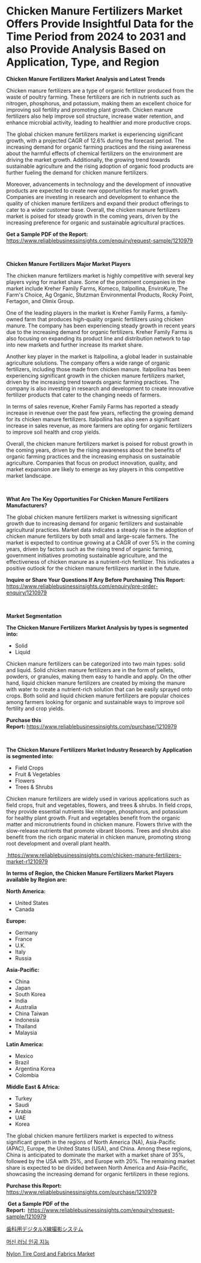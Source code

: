<p><h1>Chicken Manure Fertilizers Market Offers Provide Insightful Data for the Time Period from 2024 to 2031 and also Provide Analysis Based on Application, Type, and Region</h1></p><p><strong>Chicken Manure Fertilizers Market Analysis and Latest Trends</strong></p>
<p><p>Chicken manure fertilizers are a type of organic fertilizer produced from the waste of poultry farming. These fertilizers are rich in nutrients such as nitrogen, phosphorus, and potassium, making them an excellent choice for improving soil fertility and promoting plant growth. Chicken manure fertilizers also help improve soil structure, increase water retention, and enhance microbial activity, leading to healthier and more productive crops.</p><p>The global chicken manure fertilizers market is experiencing significant growth, with a projected CAGR of 12.6% during the forecast period. The increasing demand for organic farming practices and the rising awareness about the harmful effects of chemical fertilizers on the environment are driving the market growth. Additionally, the growing trend towards sustainable agriculture and the rising adoption of organic food products are further fueling the demand for chicken manure fertilizers.</p><p>Moreover, advancements in technology and the development of innovative products are expected to create new opportunities for market growth. Companies are investing in research and development to enhance the quality of chicken manure fertilizers and expand their product offerings to cater to a wider customer base. Overall, the chicken manure fertilizers market is poised for steady growth in the coming years, driven by the increasing preference for organic and sustainable agricultural practices.</p></p>
<p><strong>Get a Sample PDF of the Report:&nbsp;</strong> <a href="https://www.reliablebusinessinsights.com/enquiry/request-sample/1210979">https://www.reliablebusinessinsights.com/enquiry/request-sample/1210979</a></p>
<p>&nbsp;</p>
<p><strong>Chicken Manure Fertilizers Major Market Players</strong></p>
<p><p>The chicken manure fertilizers market is highly competitive with several key players vying for market share. Some of the prominent companies in the market include Kreher Family Farms, Komeco, Italpollina, EnviroKure, The Farm's Choice, Ag Organic, Stutzman Environmental Products, Rocky Point, Fertagon, and Olmix Group.</p><p>One of the leading players in the market is Kreher Family Farms, a family-owned farm that produces high-quality organic fertilizers using chicken manure. The company has been experiencing steady growth in recent years due to the increasing demand for organic fertilizers. Kreher Family Farms is also focusing on expanding its product line and distribution network to tap into new markets and further increase its market share.</p><p>Another key player in the market is Italpollina, a global leader in sustainable agriculture solutions. The company offers a wide range of organic fertilizers, including those made from chicken manure. Italpollina has been experiencing significant growth in the chicken manure fertilizers market, driven by the increasing trend towards organic farming practices. The company is also investing in research and development to create innovative fertilizer products that cater to the changing needs of farmers.</p><p>In terms of sales revenue, Kreher Family Farms has reported a steady increase in revenue over the past few years, reflecting the growing demand for its chicken manure fertilizers. Italpollina has also seen a significant increase in sales revenue, as more farmers are opting for organic fertilizers to improve soil health and crop yields.</p><p>Overall, the chicken manure fertilizers market is poised for robust growth in the coming years, driven by the rising awareness about the benefits of organic farming practices and the increasing emphasis on sustainable agriculture. Companies that focus on product innovation, quality, and market expansion are likely to emerge as key players in this competitive market landscape.</p></p>
<p>&nbsp;</p>
<p><strong>What Are The Key Opportunities For Chicken Manure Fertilizers Manufacturers?</strong></p>
<p><p>The global chicken manure fertilizers market is witnessing significant growth due to increasing demand for organic fertilizers and sustainable agricultural practices. Market data indicates a steady rise in the adoption of chicken manure fertilizers by both small and large-scale farmers. The market is expected to continue growing at a CAGR of over 5% in the coming years, driven by factors such as the rising trend of organic farming, government initiatives promoting sustainable agriculture, and the effectiveness of chicken manure as a nutrient-rich fertilizer. This indicates a positive outlook for the chicken manure fertilizers market in the future.</p></p>
<p><strong>Inquire or Share Your Questions If Any Before Purchasing This Report:</strong> <a href="https://www.reliablebusinessinsights.com/enquiry/pre-order-enquiry/1210979">https://www.reliablebusinessinsights.com/enquiry/pre-order-enquiry/1210979</a></p>
<p>&nbsp;</p>
<p><strong>Market Segmentation</strong></p>
<p><strong>The Chicken Manure Fertilizers Market Analysis by types is segmented into:</strong></p>
<p><ul><li>Solid</li><li>Liquid</li></ul></p>
<p><p>Chicken manure fertilizers can be categorized into two main types: solid and liquid. Solid chicken manure fertilizers are in the form of pellets, powders, or granules, making them easy to handle and apply. On the other hand, liquid chicken manure fertilizers are created by mixing the manure with water to create a nutrient-rich solution that can be easily sprayed onto crops. Both solid and liquid chicken manure fertilizers are popular choices among farmers looking for organic and sustainable ways to improve soil fertility and crop yields.</p></p>
<p><strong>Purchase this Report:&nbsp;</strong><a href="https://www.reliablebusinessinsights.com/purchase/1210979">https://www.reliablebusinessinsights.com/purchase/1210979</a></p>
<p>&nbsp;</p>
<p><strong>The Chicken Manure Fertilizers Market Industry Research by Application is segmented into:</strong></p>
<p><ul><li>Field Crops</li><li>Fruit & Vegetables</li><li>Flowers</li><li>Trees & Shrubs</li></ul></p>
<p><p>Chicken manure fertilizers are widely used in various applications such as field crops, fruit and vegetables, flowers, and trees & shrubs. In field crops, they provide essential nutrients like nitrogen, phosphorus, and potassium for healthy plant growth. Fruit and vegetables benefit from the organic matter and micronutrients found in chicken manure. Flowers thrive with the slow-release nutrients that promote vibrant blooms. Trees and shrubs also benefit from the rich organic material in chicken manure, promoting strong root development and overall plant health.</p></p>
<p><a href="https://www.reliablebusinessinsights.com/chicken-manure-fertilizers-market-r1210979">&nbsp;https://www.reliablebusinessinsights.com/chicken-manure-fertilizers-market-r1210979</a></p>
<p><strong>In terms of Region, the Chicken Manure Fertilizers Market Players available by Region are:</strong></p>
<p>
    <p> <strong> North America: </strong>
        <ul>
            <li>United States</li>
            <li>Canada</li>
        </ul>
        </p> 
    <p> <strong> Europe: </strong>
        <ul>
            <li>Germany</li>
            <li>France</li>
            <li>U.K.</li>
            <li>Italy</li>
            <li>Russia</li>
        </ul>
        </p> 
    <p> <strong> Asia-Pacific: </strong>
        <ul>
            <li>China</li>
            <li>Japan</li>
            <li>South Korea</li>
            <li>India</li>
            <li>Australia</li>
            <li>China Taiwan</li>
            <li>Indonesia</li>
            <li>Thailand</li>
            <li>Malaysia</li>
        </ul>
        </p> 
    <p> <strong> Latin America: </strong>
        <ul>
            <li>Mexico</li>
            <li>Brazil</li>
            <li>Argentina Korea</li>
            <li>Colombia</li>
        </ul>
        </p> 
    <p> <strong> Middle East & Africa: </strong>
        <ul>
            <li>Turkey</li>
            <li>Saudi</li>
            <li>Arabia</li>
            <li>UAE</li>
            <li>Korea</li>
        </ul>
    </p>
    </p>
<p><p>The global chicken manure fertilizers market is expected to witness significant growth in the regions of North America (NA), Asia-Pacific (APAC), Europe, the United States (USA), and China. Among these regions, China is anticipated to dominate the market with a market share of 35%, followed by the USA with 25%, and Europe with 20%. The remaining market share is expected to be divided between North America and Asia-Pacific, showcasing the increasing demand for organic fertilizers in these regions.</p></p>
<p><strong>Purchase this Report: </strong><a href="https://www.reliablebusinessinsights.com/purchase/1210979">https://www.reliablebusinessinsights.com/purchase/1210979</a></p>
<p>&nbsp;<strong>Get a Sample PDF of the Report:&nbsp;&nbsp;</strong><a href="https://www.reliablebusinessinsights.com/enquiry/request-sample/1210979">https://www.reliablebusinessinsights.com/enquiry/request-sample/1210979</a></p>
<p><strong></strong></p>
<p><p><a href="https://github.com/efcvopdgkdx128/Market-Research-Report-List-3/blob/main/1361950126203.md">歯科用デジタルX線撮影システム</a></p><p><a href="https://github.com/amuji413411/Market-Research-Report-List-1/blob/main/6286079183337.md">머신 러닝 인공 지능</a></p><p><a href="https://github.com/AidaLakin1908/Market-Research-Report-List-1/blob/main/nylon-tire-cord-and-fabrics-market.md">Nylon Tire Cord and Fabrics Market</a></p></p>